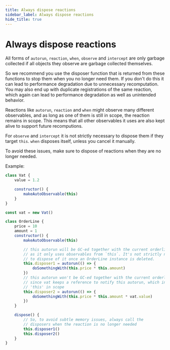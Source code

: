 ```yaml
---
title: Always dispose reactions
sidebar_label: Always dispose reactions
hide_title: true
---
```


<script async type="text/javascript" src="//cdn.carbonads.com/carbon.js?serve=CEBD4KQ7&placement=mobxjsorg" id="_carbonads_js"></script>

# Always dispose reactions

All forms of `autorun`, `reaction`, `when`, `observe` and `intercept` are only garbage collected if all objects they observe are garbage collected themselves.

So we recommend you use the disposer function that is returned from these functions to stop them when you no longer need them. If you don't do this it can lead to performance
degradation due to unnecessary recomputation. You may also end up with duplicate registrations of the same reaction, which again can lead to performance degradation as well as unintended behavior.

Reactions like `autorun`, `reaction` and `when` might observe many different observables, and as long as one of them is still in scope, the reaction remains in scope. This means that all other observables it uses are also kept alive to support future recomputions.

For `observe` and `intercept` it is not strictly necessary to dispose them if they target `this`. `when` disposes itself, unless you cancel it manually.

To avoid these issues, make sure to dispose of reactions when they are no longer
needed.

Example:

```javascript
class Vat {
    value = 1.2

    constructor() {
        makeAutoObservable(this)
    }
}

const vat = new Vat()

class OrderLine {
    price = 10
    amount = 1
    constructor() {
        makeAutoObservable(this)

        // this autorun will be GC-ed together with the current orderline instance
        // as it only uses observables from `this`. It's not strictly necessary
        // to dispose of it once an OrderLine instance is deleted.
        this.disposer1 = autorun(() => {
            doSomethingWith(this.price * this.amount)
        })
        // this autorun won't be GC-ed together with the current orderline instance
        // since vat keeps a reference to notify this autorun, which in turn keeps
        // 'this' in scope
        this.disposer2 = autorun(() => {
            doSomethingWith(this.price * this.amount * vat.value)
        })
    }

    dispose() {
        // So, to avoid subtle memory issues, always call the
        // disposers when the reaction is no longer needed
        this.disposer1()
        this.disposer2()
    }
}
```
